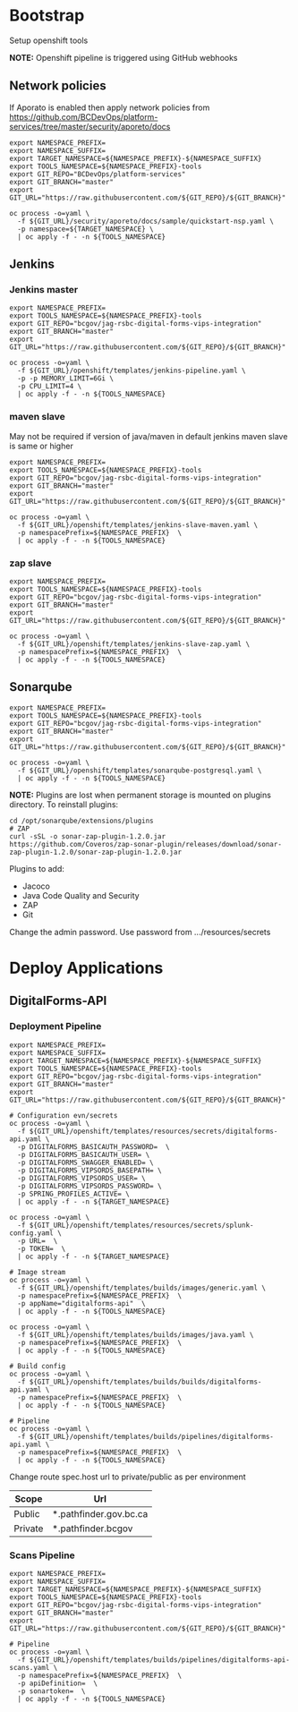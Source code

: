 # Bootstrap
Setup openshift tools

**NOTE:**  Openshift pipeline is triggered using GitHub webhooks
## Network policies
If Aporato is enabled then apply network policies from
https://github.com/BCDevOps/platform-services/tree/master/security/aporeto/docs
```shell script
export NAMESPACE_PREFIX=
export NAMESPACE_SUFFIX=
export TARGET_NAMESPACE=${NAMESPACE_PREFIX}-${NAMESPACE_SUFFIX}
export TOOLS_NAMESPACE=${NAMESPACE_PREFIX}-tools
export GIT_REPO="BCDevOps/platform-services"
export GIT_BRANCH="master"
export GIT_URL="https://raw.githubusercontent.com/${GIT_REPO}/${GIT_BRANCH}"

oc process -o=yaml \
  -f ${GIT_URL}/security/aporeto/docs/sample/quickstart-nsp.yaml \
  -p namespace=${TARGET_NAMESPACE} \
  | oc apply -f - -n ${TOOLS_NAMESPACE}
```
## Jenkins
### Jenkins master
```shell script
export NAMESPACE_PREFIX=
export TOOLS_NAMESPACE=${NAMESPACE_PREFIX}-tools
export GIT_REPO="bcgov/jag-rsbc-digital-forms-vips-integration"
export GIT_BRANCH="master"
export GIT_URL="https://raw.githubusercontent.com/${GIT_REPO}/${GIT_BRANCH}"

oc process -o=yaml \
  -f ${GIT_URL}/openshift/templates/jenkins-pipeline.yaml \
  -p -p MEMORY_LIMIT=6Gi \
  -p CPU_LIMIT=4 \
  | oc apply -f - -n ${TOOLS_NAMESPACE}
```
### maven slave
May not be required if version of java/maven in default jenkins maven slave is same or higher
```shell script
export NAMESPACE_PREFIX=
export TOOLS_NAMESPACE=${NAMESPACE_PREFIX}-tools
export GIT_REPO="bcgov/jag-rsbc-digital-forms-vips-integration"
export GIT_BRANCH="master"
export GIT_URL="https://raw.githubusercontent.com/${GIT_REPO}/${GIT_BRANCH}"

oc process -o=yaml \
  -f ${GIT_URL}/openshift/templates/jenkins-slave-maven.yaml \
  -p namespacePrefix=${NAMESPACE_PREFIX}  \
  | oc apply -f - -n ${TOOLS_NAMESPACE}
```
### zap slave
```shell script
export NAMESPACE_PREFIX=
export TOOLS_NAMESPACE=${NAMESPACE_PREFIX}-tools
export GIT_REPO="bcgov/jag-rsbc-digital-forms-vips-integration"
export GIT_BRANCH="master"
export GIT_URL="https://raw.githubusercontent.com/${GIT_REPO}/${GIT_BRANCH}"

oc process -o=yaml \
  -f ${GIT_URL}/openshift/templates/jenkins-slave-zap.yaml \
  -p namespacePrefix=${NAMESPACE_PREFIX}  \
  | oc apply -f - -n ${TOOLS_NAMESPACE}
```
## Sonarqube
```shell script
export NAMESPACE_PREFIX=
export TOOLS_NAMESPACE=${NAMESPACE_PREFIX}-tools
export GIT_REPO="bcgov/jag-rsbc-digital-forms-vips-integration"
export GIT_BRANCH="master"
export GIT_URL="https://raw.githubusercontent.com/${GIT_REPO}/${GIT_BRANCH}"

oc process -o=yaml \
  -f ${GIT_URL}/openshift/templates/sonarqube-postgresql.yaml \
  | oc apply -f - -n ${TOOLS_NAMESPACE}
```
**NOTE:** Plugins are lost when permanent storage is mounted on plugins directory. To reinstall plugins:
```shell script
cd /opt/sonarqube/extensions/plugins
# ZAP
curl -sSL -o sonar-zap-plugin-1.2.0.jar https://github.com/Coveros/zap-sonar-plugin/releases/download/sonar-zap-plugin-1.2.0/sonar-zap-plugin-1.2.0.jar
```
Plugins to add:
* Jacoco
* Java Code Quality and Security
* ZAP
* Git

Change the admin password. Use password from .../resources/secrets
# Deploy Applications
## DigitalForms-API
### Deployment Pipeline
```shell script
export NAMESPACE_PREFIX=
export NAMESPACE_SUFFIX=
export TARGET_NAMESPACE=${NAMESPACE_PREFIX}-${NAMESPACE_SUFFIX}
export TOOLS_NAMESPACE=${NAMESPACE_PREFIX}-tools
export GIT_REPO="bcgov/jag-rsbc-digital-forms-vips-integration"
export GIT_BRANCH="master"
export GIT_URL="https://raw.githubusercontent.com/${GIT_REPO}/${GIT_BRANCH}"

# Configuration evn/secrets
oc process -o=yaml \
  -f ${GIT_URL}/openshift/templates/resources/secrets/digitalforms-api.yaml \
  -p DIGITALFORMS_BASICAUTH_PASSWORD=  \
  -p DIGITALFORMS_BASICAUTH_USER= \
  -p DIGITALFORMS_SWAGGER_ENABLED= \
  -p DIGITALFORMS_VIPSORDS_BASEPATH= \
  -p DIGITALFORMS_VIPSORDS_USER= \
  -p DIGITALFORMS_VIPSORDS_PASSWORD= \
  -p SPRING_PROFILES_ACTIVE= \
  | oc apply -f - -n ${TARGET_NAMESPACE}

oc process -o=yaml \
  -f ${GIT_URL}/openshift/templates/resources/secrets/splunk-config.yaml \
  -p URL=  \
  -p TOKEN=  \
  | oc apply -f - -n ${TARGET_NAMESPACE}

# Image stream
oc process -o=yaml \
  -f ${GIT_URL}/openshift/templates/builds/images/generic.yaml \
  -p namespacePrefix=${NAMESPACE_PREFIX}  \
  -p appName="digitalforms-api"  \
  | oc apply -f - -n ${TOOLS_NAMESPACE}

oc process -o=yaml \
  -f ${GIT_URL}/openshift/templates/builds/images/java.yaml \
  -p namespacePrefix=${NAMESPACE_PREFIX}  \
  | oc apply -f - -n ${TOOLS_NAMESPACE}

# Build config
oc process -o=yaml \
  -f ${GIT_URL}/openshift/templates/builds/builds/digitalforms-api.yaml \
  -p namespacePrefix=${NAMESPACE_PREFIX}  \
  | oc apply -f - -n ${TOOLS_NAMESPACE}

# Pipeline
oc process -o=yaml \
  -f ${GIT_URL}/openshift/templates/builds/pipelines/digitalforms-api.yaml \
  -p namespacePrefix=${NAMESPACE_PREFIX}  \
  | oc apply -f - -n ${TOOLS_NAMESPACE}
```
Change route spec.host url to private/public as per environment

|  Scope |  Url |
|----------|----------------------|
| Public | *.pathfinder.gov.bc.ca |
| Private | *.pathfinder.bcgov |

### Scans Pipeline
```shell script
export NAMESPACE_PREFIX=
export NAMESPACE_SUFFIX=
export TARGET_NAMESPACE=${NAMESPACE_PREFIX}-${NAMESPACE_SUFFIX}
export TOOLS_NAMESPACE=${NAMESPACE_PREFIX}-tools
export GIT_REPO="bcgov/jag-rsbc-digital-forms-vips-integration"
export GIT_BRANCH="master"
export GIT_URL="https://raw.githubusercontent.com/${GIT_REPO}/${GIT_BRANCH}"

# Pipeline
oc process -o=yaml \
  -f ${GIT_URL}/openshift/templates/builds/pipelines/digitalforms-api-scans.yaml \
  -p namespacePrefix=${NAMESPACE_PREFIX}  \
  -p apiDefinition=  \
  -p sonartoken=  \
  | oc apply -f - -n ${TOOLS_NAMESPACE}
```
